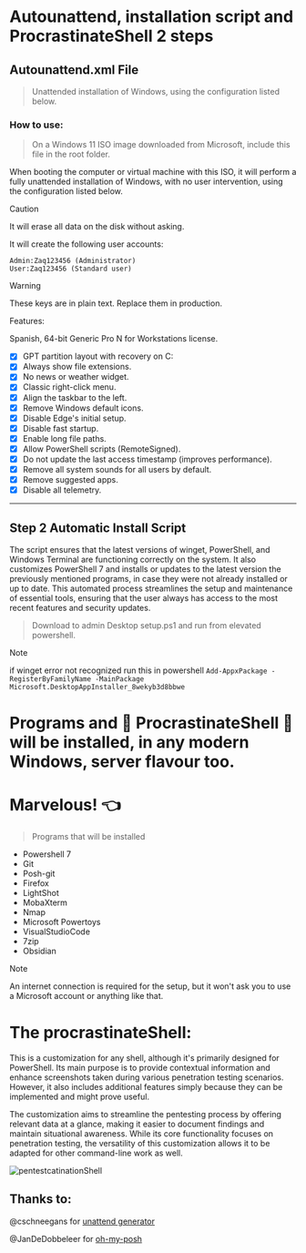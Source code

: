 # Autounattend, installation script and ProcrastinateShell 2 steps

## Autounattend.xml File
> Unattended installation of Windows, using the configuration listed below.

### How to use:

> On a Windows 11 ISO image downloaded from Microsoft, include this file in the root folder.

When booting the computer or virtual machine with this ISO, it will perform a fully unattended installation of Windows, 
with no user intervention, using the configuration listed below.

> [!CAUTION]
> It will erase all data on the disk without asking.

It will create the following user accounts:
```
Admin:Zaq123456 (Administrator)
User:Zaq123456 (Standard user)
```
> [!WARNING]
> These keys are in plain text. Replace them in production.

Features:

Spanish, 64-bit
Generic Pro N for Workstations license.

- [x] GPT partition layout with recovery on C:
- [x] Always show file extensions.
- [x] No news or weather widget.
- [x] Classic right-click menu.
- [x] Align the taskbar to the left.
- [x] Remove Windows default icons.
- [x] Disable Edge's initial setup.
- [x] Disable fast startup.
- [x] Enable long file paths.
- [x] Allow PowerShell scripts (RemoteSigned).
- [x] Do not update the last access timestamp (improves performance).
- [x] Remove all system sounds for all users by default.
- [x] Remove suggested apps.
- [x] Disable all telemetry.

----
## Step 2 Automatic Install Script
The script ensures that the latest versions of winget, PowerShell, and Windows Terminal are functioning correctly on the system. It also customizes PowerShell 7 and installs or updates to the latest version the previously mentioned programs, in case they were not already installed or up to date.
This automated process streamlines the setup and maintenance of essential tools, ensuring that the user always has access to the most recent features and security updates.
> Download to admin Desktop setup.ps1 and run from elevated powershell.

> [!NOTE]
> if winget error not recognized run this in powershell `Add-AppxPackage -RegisterByFamilyName -MainPackage Microsoft.DesktopAppInstaller_8wekyb3d8bbwe`
# Programs and :star2: ProcrastinateShell :star2: will be installed, in any modern Windows, server flavour too.
# Marvelous! :point_left:
> Programs that will be installed
- Powershell 7
- Git
- Posh-git
- Firefox
- LightShot
- MobaXterm
- Nmap
- Microsoft Powertoys
- VisualStudioCode
- 7zip
- Obsidian
> [!NOTE]
> An internet connection is required for the setup, but it won't ask you to use a Microsoft account or anything like that.
# The procrastinateShell:
This is a customization for any shell, although it's primarily designed for PowerShell. Its main purpose is to provide contextual information and enhance screenshots taken during various penetration testing scenarios. However, it also includes additional features simply because they can be implemented and might prove useful.

The customization aims to streamline the pentesting process by offering relevant data at a glance, making it easier to document findings and maintain situational awareness. While its core functionality focuses on penetration testing, the versatility of this customization allows it to be adapted for other command-line work as well.

![pentestcatinationShell](https://github.com/user-attachments/assets/73f8e32d-9d5e-4285-920f-af83527dc2fe)

## Thanks to:
@cschneegans for [unattend generator](https://github.com/cschneegans/unattend-generator/)

@JanDeDobbeleer for [oh-my-posh](https://github.com/JanDeDobbeleer/oh-my-posh)
